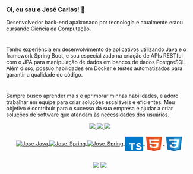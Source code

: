 ### Oi, eu sou o José Carlos!  👋

Desenvolvedor back-end apaixonado por tecnologia e atualmente estou cursando Ciência da Computação.
#
Tenho experiência em desenvolvimento de aplicativos utilizando Java e o framework Spring Boot, e sou especializado na criação de APIs RESTful com o JPA para manipulação de dados em bancos de dados PostgreSQL. Além disso, possuo habilidades em Docker e testes automatizados para garantir a qualidade do código. 
#
Sempre busco aprender mais e aprimorar minhas habilidades, e adoro trabalhar em equipe para criar soluções escaláveis e eficientes. Meu objetivo é contribuir para o sucesso da sua empresa e ajudar a criar soluções de software que atendam às necessidades dos usuários.


<div align="center">
  <a href="https://github.com/joosecj">
  <img height="180em" src="https://github-readme-stats-git-masterrstaa-rickstaa.vercel.app/api?username=joosecj&show_icons=true&theme=dracula&include_all_commits=true&count_private=true"/>
  <img height="180em" src="https://github-readme-stats-git-masterrstaa-rickstaa.vercel.app/api/top-langs/?username=joosecj&layout=compact&langs_count=7&theme=dracula"/>
   <img height="180em" src="https://github-readme-streak-stats.herokuapp.com?user=joosecj&theme=dracula"/>
</div>

<div align="center" style="display: inline_block"><br>
  <img align="center" alt="Jose-Java" height="40" width="50" src="https://cdn.jsdelivr.net/gh/devicons/devicon/icons/java/java-original.svg">
  <img align="center" alt="Jose-Spring" height="40" width="50" src="https://cdn.jsdelivr.net/gh/devicons/devicon/icons/spring/spring-original-wordmark.svg" /> 
  <img img align="center" alt="Jose-Spring" height="40" width="50" src="https://cdn.jsdelivr.net/gh/devicons/devicon/icons/postgresql/postgresql-plain-wordmark.svg" />
  <!--<img align="center" alt="Jose-Js" height="40" width="50" src="https://raw.githubusercontent.com/devicons/devicon/master/icons/javascript/javascript-plain.svg">-->
  <img align="center" alt="Jose-Ts" height="40" width="50" src="https://raw.githubusercontent.com/devicons/devicon/master/icons/typescript/typescript-plain.svg"> 
  <img align="center" alt="Jose-HTML" height="40" width="50" src="https://raw.githubusercontent.com/devicons/devicon/master/icons/html5/html5-original.svg">
  <img align="center" alt="Jose-CSS" height="40" width="50" src="https://raw.githubusercontent.com/devicons/devicon/master/icons/css3/css3-original.svg">  
</div>
 
##

<div align="center">
  <a href = "mailto:josecarloscjj@gmail.com"><img src="https://img.shields.io/badge/-Gmail-%23333?style=for-the-badge&logo=gmail&logoColor=white" target="_blank"></a>
  <a href="https://www.linkedin.com/in/joosecj-dev" target="_blank"><img src="https://img.shields.io/badge/-LinkedIn-%230077B5?style=for-the-badge&logo=linkedin&logoColor=white" target="_blank"></a> 
</div>
 

